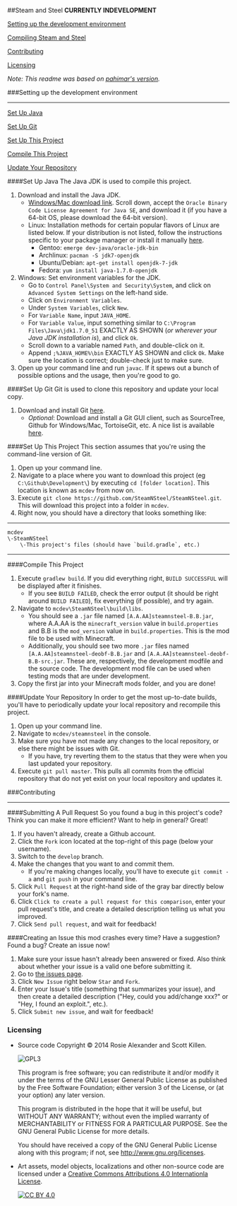 ##Steam and Steel
**CURRENTLY INDEVELOPMENT**

[Setting up the development environment](#setting-up-the-development-environment)

[Compiling Steam and Steel](#compile-this-project)

[Contributing](#contributing)

[Licensing](#licensing)

*Note: This readme was based on [pahimar's version](https://github.com/pahimar/Equivalent-Exchange-3/blob/master/README.md).*

###Setting up the development environment
***
[Set Up Java](#set-up-java)

[Set Up Git](#set-up-git)

[Set Up This Project](#set-up-this-project)

[Compile This Project](#compile-this-project)

[Update Your Repository](#update-your-repository)

####Set Up Java
The Java JDK is used to compile this project.

1. Download and install the Java JDK.
	* [Windows/Mac download link](http://www.oracle.com/technetwork/java/javase/downloads/jdk7-downloads-1880260.html).  Scroll down, accept the `Oracle Binary Code License Agreement for Java SE`, and download it (if you have a 64-bit OS, please download the 64-bit version).
	* Linux: Installation methods for certain popular flavors of Linux are listed below.  If your distribution is not listed, follow the instructions specific to your package manager or install it manually [here](http://www.oracle.com/technetwork/java/javase/downloads/jdk7-downloads-1880260.html).
		* Gentoo: `emerge dev-java/oracle-jdk-bin`
		* Archlinux: `pacman -S jdk7-openjdk`
		* Ubuntu/Debian: `apt-get install openjdk-7-jdk`
		* Fedora: `yum install java-1.7.0-openjdk`
2. Windows: Set environment variables for the JDK.
    * Go to `Control Panel\System and Security\System`, and click on `Advanced System Settings` on the left-hand side.
    * Click on `Environment Variables`.
    * Under `System Variables`, click `New`.
    * For `Variable Name`, input `JAVA_HOME`.
    * For `Variable Value`, input something similar to `C:\Program Files\Java\jdk1.7.0_51` EXACTLY AS SHOWN (*or wherever your Java JDK installation is*), and click `Ok`.
    * Scroll down to a variable named `Path`, and double-click on it.
    * Append `;%JAVA_HOME%\bin` EXACTLY AS SHOWN and click `Ok`.  Make sure the location is correct; double-check just to make sure.
3. Open up your command line and run `javac`.  If it spews out a bunch of possible options and the usage, then you're good to go.

####Set Up Git
Git is used to clone this repository and update your local copy.

1. Download and install Git [here](http://git-scm.com/download/).
	* *Optional*: Download and install a Git GUI client, such as SourceTree, Github for Windows/Mac, TortoiseGit, etc.  A nice list is available [here](http://git-scm.com/downloads/guis).

####Set Up This Project
This section assumes that you're using the command-line version of Git.

1. Open up your command line.
2. Navigate to a place where you want to download this project (eg `C:\Github\Development\`) by executing `cd [folder location]`.  This location is known as `mcdev` from now on.
3. Execute `git clone https://github.com/SteamNSteel/SteamNSteel.git`.  This will download this project into a folder in `mcdev`.
4. Right now, you should have a directory that looks something like:

***
	mcdev
	\-SteamNSteel
		\-This project's files (should have `build.gradle`, etc.)
***

####Compile This Project
1. Execute `gradlew build`. If you did everything right, `BUILD SUCCESSFUL` will be displayed after it finishes.
    * If you see `BUILD FAILED`, check the error output (it should be right around `BUILD FAILED`), fix everything (if possible), and try again.
3. Navigate to `mcdev\SteamNSteel\build\libs`.
    *  You should see a `.jar` file named `[A.A.AA]steamnsteel-B.B.jar`, where A.A.AA is the `minecraft_version` value in `build.properties` and B.B is the `mod_version` value in `build.properties`. This is the mod file to be used with Minecraft.
    *  Additionally, you should see two more `.jar` files named `[A.A.AA]steamnsteel-deobf-B.B.jar` and `[A.A.AA]steamnsteel-deobf-B.B-src.jar`. These are, respectively, the development modfile and the source code. The development mod file can be used when testing mods that are under development.
4. Copy the first jar into your Minecraft mods folder, and you are done!

####Update Your Repository
In order to get the most up-to-date builds, you'll have to periodically update your local repository and recompile this project.

1. Open up your command line.
2. Navigate to `mcdev/steamnsteel` in the console.
3. Make sure you have not made any changes to the local repository, or else there might be issues with Git.
	* If you have, try reverting them to the status that they were when you last updated your repository.
4. Execute `git pull master`.  This pulls all commits from the official repository that do not yet exist on your local repository and updates it.

###Contributing
***
####Submitting A Pull Request
So you found a bug in this project's code?  Think you can make it more efficient?  Want to help in general?  Great!

1. If you haven't already, create a Github account.
2. Click the `Fork` icon located at the top-right of this page (below your username).
3. Switch to the `develop` branch.
3. Make the changes that you want to and commit them.
	* If you're making changes locally, you'll have to execute `git commit -a` and `git push` in your command line.
4. Click `Pull Request` at the right-hand side of the gray bar directly below your fork's name.
5. Click `Click to create a pull request for this comparison`, enter your pull request's title, and create a detailed description telling us what you improved.
6. Click `Send pull request`, and wait for feedback!

####Creating an Issue
this mod crashes every time?  Have a suggestion?  Found a bug?  Create an issue now!

1. Make sure your issue hasn't already been answered or fixed.  Also think about whether your issue is a valid one before submitting it.
2. Go to [the issues page](http://github.com/SteamNSteel/SteamNSteel/issues).
3. Click `New Issue` right below `Star` and `Fork`.
4. Enter your Issue's title (something that summarizes your issue), and then create a detailed description ("Hey, could you add/change xxx?" or "Hey, I found an exploit.", etc.).
5. Click `Submit new issue`, and wait for feedback!

### Licensing

- Source code Copyright &copy; 2014 Rosie Alexander and Scott Killen.

  ![GPL3](https://www.gnu.org/graphics/lgplv3-147x51.png)

  This program is free software; you can redistribute it and/or modify it under the terms of the GNU Lesser General Public License as published by the Free Software Foundation; either version 3 of the License, or (at your option) any later version.

  This program is distributed in the hope that it will be useful, but WITHOUT ANY WARRANTY; without even the implied warranty of MERCHANTABILITY or FITNESS FOR A PARTICULAR PURPOSE. See the GNU General Public License for more details.

  You should have received a copy of the GNU General Public License along with this program; if not, see <http://www.gnu.org/licenses>.

- Art assets, model objects, localizations and other non-source code are licensed under a [Creative Commons Attributions 4.0 Internationla License](http://creativecommons.org/licenses/by/4.0/).

  [![CC BY 4.0](https://i.creativecommons.org/l/by/4.0/88x31.png)](http://creativecommons.org/licenses/by/4.0/)

